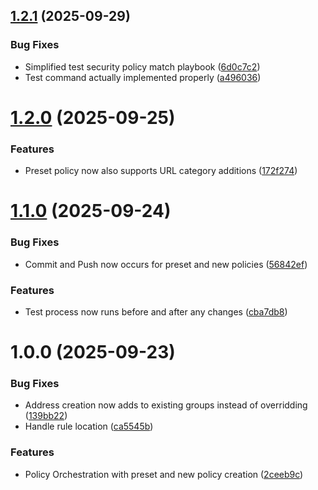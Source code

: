 ## [1.2.1](https://github.com/adambaumeister/ansible_panos_policy_orchestration/compare/v1.2.0...v1.2.1) (2025-09-29)


### Bug Fixes

* Simplified test security policy match playbook ([6d0c7c2](https://github.com/adambaumeister/ansible_panos_policy_orchestration/commit/6d0c7c2a24df51437faf9ca5b00b670d615ea486))
* Test command actually implemented properly ([a496036](https://github.com/adambaumeister/ansible_panos_policy_orchestration/commit/a496036feeaa1ab7f1862cf955bebde5bb58ff38))

# [1.2.0](https://github.com/adambaumeister/ansible_panos_policy_orchestration/compare/v1.1.0...v1.2.0) (2025-09-25)


### Features

* Preset policy now also supports URL category additions ([172f274](https://github.com/adambaumeister/ansible_panos_policy_orchestration/commit/172f27444514a15c7cf1fc737c4571ed23793f41))

# [1.1.0](https://github.com/adambaumeister/ansible_panos_policy_orchestration/compare/v1.0.0...v1.1.0) (2025-09-24)


### Bug Fixes

* Commit and Push now occurs for preset and new policies ([56842ef](https://github.com/adambaumeister/ansible_panos_policy_orchestration/commit/56842efae5530f872e54ddfe1bf9b6a516f485d1))


### Features

* Test process now runs before and after any changes ([cba7db8](https://github.com/adambaumeister/ansible_panos_policy_orchestration/commit/cba7db8e36ce270a750d2eb8538913f0c06c3b99))

# 1.0.0 (2025-09-23)


### Bug Fixes

* Address creation now adds to existing groups instead of overridding ([139bb22](https://github.com/adambaumeister/ansible_panos_policy_orchestration/commit/139bb225d196196bcd32caaa4ae6de5fc2dea850))
* Handle rule location ([ca5545b](https://github.com/adambaumeister/ansible_panos_policy_orchestration/commit/ca5545b708623fa19bc9fcb3c2dae16928f5f4dc))


### Features

* Policy Orchestration with preset and new policy creation ([2ceeb9c](https://github.com/adambaumeister/ansible_panos_policy_orchestration/commit/2ceeb9c6c18604b34c64984ddd780508a31e7158))
